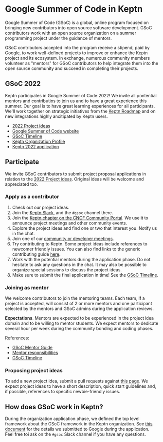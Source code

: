 # Google Summer of Code in Keptn

Google Summer of Code (GSoC) is a global, online program focused on
bringing new contributors into open source software development.
GSoC contributors work with an open source organization on a
summer programming project under the guidance of mentors.

GSoC contributors accepted into the program receive a stipend, paid by Google,
to work well-defined projects to improve or enhance the Keptn project and its ecosystem.
In exchange, numerous community members volunteer as "mentors" for GSoC contributors 
to help integrate them into the open source community and succeed in completing their projects.

## GSoC 2022

Keptn participates in Google Summer of Code 2022!
We invite all pontential mentors and contributios to join us and to have a great experience this summer.
Our goal is to have great learning experiences for all participants.
We'll work together on strategic initiatives from the [Keptn Roadmap](https://github.com/orgs/keptn/projects/1)
and on new integrations highly ancitipated by Keptn users.

- [2022 Project ideas](./2022/project-ideas.md)
- [Google Summer of Code website](https://summerofcode.withgoogle.com/)
- [GSoC Timeline](https://summerofcode.withgoogle.com/how-it-works#timeline)
- [Keptn Organization Profile](https://summerofcode.withgoogle.com/programs/2022/organizations/keptn)
- [Keptn 2022 application](https://docs.google.com/document/d/1MV7Y-_7vwgWfKwjDUemk_OOhQSt7qrp9RG9LSAQGGSE/edit?usp=sharing)

## Participate

We invite GSoC contributors to submit project proposal applications in relation to the [2022 Project ideas](./2022/project-ideas.md).
Original ideas will be welcome and appreciated too.

### Apply as a contributor

1. Check out our project ideas.
2. Join the [Keptn Slack](https://keptn.sh/community/#slack),
   and the `#gsoc` channel there.
3. Join the [Keptn chapter on the CNCF Community Portal](https://community.cncf.io/keptn-community/).
   We use it to announce project meetings and other community events.
5. Explore the project ideas and find one or two that interest you.
   Notify us in the chat.
5. Join one of our [community or developer meetings](https://keptn.sh/community/meetings/).
6. Try contributing to Keptn. Some project ideas include references to newcomer friendly issues. You can also find links to the generic contributing guide [here](https://keptn.sh/community/contributing/).
7. Work with the potential mentors during the application phase.
   Do not hesitate to ask any questions in the chat.
   It may also be possible to organize special sessions to discuss the project ideas.
8. Make sure to submit the final application in time! See the [GSoC Timeline](https://summerofcode.withgoogle.com/how-it-works#timeline).

### Joining as mentor

We welcome contributors to join the mentoring teams.
Each team, if a project is accepted,
will consist of 2 or more mentors and one participant selected by the mentors 
and GSoC admins during the application reviews.

**Expectations**. Mentors are expected to be experienced in the project idea domain
and to be willing to mentor students.
We expect mentors to dedicate several hour per week during the community bonding and coding phases.

References:

- [GSoC Mentor Guide](https://google.github.io/gsocguides/mentor/)
- [Mentor responsibilities](https://developers.google.com/open-source/gsoc/help/responsibilities#mentor_responsibilities)
- [GSoC Timeline](https://summerofcode.withgoogle.com/how-it-works#timeline)

### Proposing project ideas

To add a new project idea, submit a pull requests against [this page](./2022/project-ideas.md).
We expect project ideas to have a short description,
quick start guidelines and, if possible,
references to specific newbie-friendly issues.

## How does GSoC work in Keptn?

During the organization application phase,
we defined the top level framework about the GSoC framework in the Keptn organization.
See [this document](https://docs.google.com/document/d/1MV7Y-_7vwgWfKwjDUemk_OOhQSt7qrp9RG9LSAQGGSE/edit?usp=sharing) for the details
we submitted to Google during the application.
Feel free toi ask on the `#gsoc` Slack channel if you have any questions.
